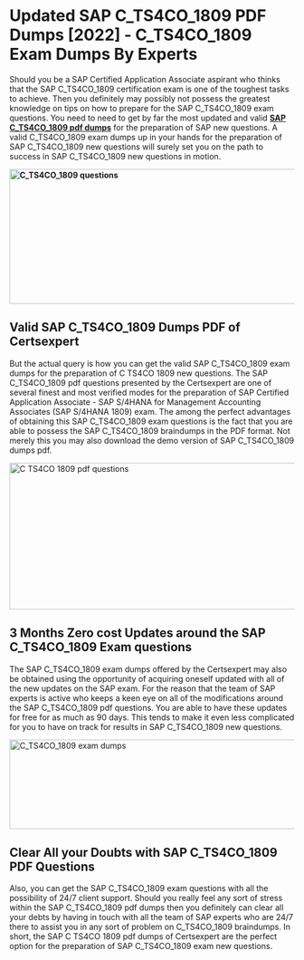 <h1><strong>Updated SAP C_TS4CO_1809 PDF Dumps [2022] - C_TS4CO_1809 Exam Dumps By Experts&nbsp;</strong></h1>
<p><span style="font-weight: 400;">Should you be a SAP Certified Application Associate aspirant who thinks that the SAP C_TS4CO_1809 certification exam is one of the toughest tasks to achieve. Then you definitely may possibly not possess the greatest knowledge on tips on how to prepare for the SAP C_TS4CO_1809 exam questions. You need to need to get by far the most updated and valid <strong><a href="https://www.certsexpert.com/C_TS4CO_1809-pdf-questions.html">SAP C_TS4CO_1809 pdf dumps</a></strong> for the preparation of SAP new questions. A valid  C_TS4CO_1809 exam dumps up in your hands for the preparation of SAP C_TS4CO_1809 new questions will surely set you on the path to success in SAP C_TS4CO_1809 new questions in motion.</span></p>
<p><span style="font-weight: 400;"><strong><img style="display: block; margin-left: auto; margin-right: auto;" src="https://i.ibb.co/QXh983F/73475278-2429792180625311-4586132736837681152-n.jpg" alt="C_TS4CO_1809 questions" width="632" height="238" /></strong></span></p>
<h2><strong>Valid SAP C_TS4CO_1809 Dumps PDF of Certsexpert</strong></h2>
<p><span style="font-weight: 400;">But the actual query is how you can get the valid SAP C_TS4CO_1809 exam dumps for the preparation of C TS4CO 1809 new questions. The SAP C_TS4CO_1809 pdf questions presented by the Certsexpert are one of several finest and most verified modes for the preparation of SAP Certified Application Associate - SAP S/4HANA for Management Accounting Associates (SAP S/4HANA 1809) exam. The among the perfect advantages of obtaining this SAP C_TS4CO_1809 exam questions is the fact that you are able to possess the SAP C_TS4CO_1809 braindumps in the PDF format. Not merely this you may also download the demo version of SAP C_TS4CO_1809 dumps pdf.</span></p>
<p><span style="font-weight: 400;"><img style="display: block; margin-left: auto; margin-right: auto;" src="https://i.ibb.co/Jd8hN2L/76714008-3182067705200142-8735104740007870464-n.jpg" alt="C TS4CO 1809 pdf questions" width="701" height="259" /></span></p>
<h2><strong>3 Months Zero cost Updates around the SAP C_TS4CO_1809 Exam questions</strong></h2>
<p><span style="font-weight: 400;">The SAP C_TS4CO_1809 exam dumps offered by the Certsexpert may also be obtained using the opportunity of acquiring oneself updated with all of the new updates on the SAP exam. For the reason that the team of SAP experts is active who keeps a keen eye on all of the modifications around the SAP C_TS4CO_1809 pdf questions. You are able to have these updates for free for as much as 90 days. This tends to make it even less complicated for you to have on track for results in SAP C_TS4CO_1809 new questions.</span></p>
<p><span style="font-weight: 400;"><a href="https://www.certsexpert.com/C_TS4CO_1809-pdf-questions.html"><img style="display: block; margin-left: auto; margin-right: auto;" src="https://i.ibb.co/TMnKrkJ/75398236-424489711531572-5064688549987614720-n.jpg" alt="C_TS4CO_1809 exam dumps" width="714" height="158" /></a></span></p>
<h2><strong>Clear All your Doubts with SAP C_TS4CO_1809 PDF Questions</strong></h2>
<p>Also, you can get the SAP C_TS4CO_1809 exam questions with all the possibility of 24/7 client support. Should you really feel any sort of stress within the SAP C_TS4CO_1809 pdf dumps then you definitely can clear all your debts by having in touch with all the team of SAP experts who are 24/7 there to assist you in any sort of problem on  C_TS4CO_1809 braindumps. In short, the SAP C TS4CO 1809 pdf dumps of Certsexpert are the perfect option for the preparation of SAP C_TS4CO_1809 exam new questions.</p>
